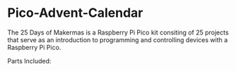 # Pico-Advent-Calendar

The 25 Days of Makermas is a Raspberry Pi Pico kit consiting of 25 projects that serve as an introduction to programming and controlling devices with a Raspberry Pi Pico.

Parts Included:
